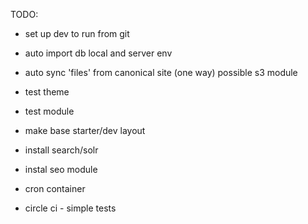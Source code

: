 TODO:

- set up dev to run from git
- auto import db local and server env
- auto sync 'files' from canonical site (one way) possible s3 module

- test theme
- test module

- make base starter/dev layout
- install search/solr
- instal seo module
- cron container

- circle ci - simple tests
